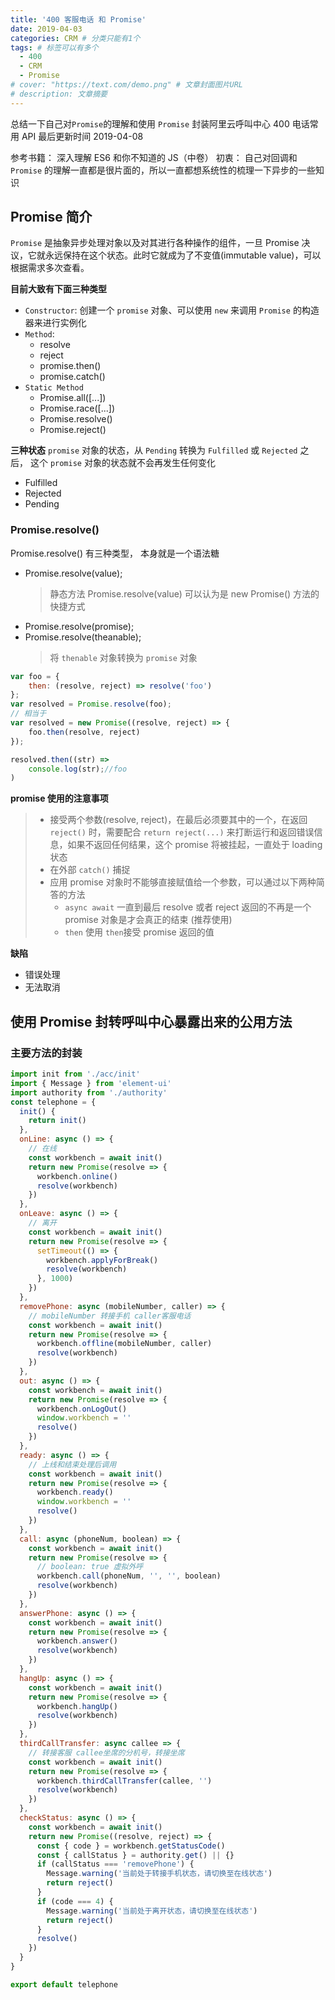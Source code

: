 ```yaml
---
title: '400 客服电话 和 Promise'
date: 2019-04-03
categories: CRM # 分类只能有1个
tags: # 标签可以有多个
  - 400
  - CRM
  - Promise
# cover: "https://text.com/demo.png" # 文章封面图片URL
# description: 文章摘要
---
```


总结一下自己对`Promise`的理解和使用 `Promise` 封装阿里云呼叫中心 400 电话常用 API
最后更新时间 2019-04-08

<!-- more -->

参考书籍： 深入理解 ES6 和你不知道的 JS（中卷）
初衷： 自己对回调和`Promise` 的理解一直都是很片面的，所以一直都想系统性的梳理一下异步的一些知识

## Promise 简介

`Promise` 是抽象异步处理对象以及对其进行各种操作的组件，一旦 Promise 决议，它就永远保持在这个状态。此时它就成为了不变值(immutable value)，可以根据需求多次查看。

**目前大致有下面三种类型**

- `Constructor`: 创建一个 `promise` 对象、可以使用 `new` 来调用 `Promise` 的构造器来进行实例化
- `Method`:
  - resolve
  - reject
  - promise.then()
  - promise.catch()
- `Static Method`
  - Promise.all([...])
  - Promise.race([...])
  - Promise.resolve()
  - Promise.reject()

**三种状态**
`promise` 对象的状态，从 `Pending` 转换为 `Fulfilled` 或 `Rejected` 之后， 这个 `promise` 对象的状态就不会再发生任何变化

- Fulfilled
- Rejected
- Pending

### Promise.resolve()

Promise.resolve() 有三种类型， 本身就是一个语法糖

- Promise.resolve(value);
  > 静态方法 Promise.resolve(value) 可以认为是 new Promise() 方法的快捷方式
- Promise.resolve(promise);
- Promise.resolve(theanable);
  > 将 `thenable` 对象转换为 `promise` 对象

```js
var foo = {
    then: (resolve, reject) => resolve('foo')
};
var resolved = Promise.resolve(foo);
// 相当于
var resolved = new Promise((resolve, reject) => {
    foo.then(resolve, reject)
});

resolved.then((str) =>
    console.log(str);//foo
)
```

**promise 使用的注意事项**

> - 接受两个参数(resolve, reject)，在最后必须要其中的一个，在返回 `reject()` 时，需要配合 `return reject(...)` 来打断运行和返回错误信息，如果不返回任何结果，这个 promise 将被挂起，一直处于 loading 状态
> - 在外部 `catch()` 捕捉
> - 应用 promise 对象时不能够直接赋值给一个参数，可以通过以下两种简答的方法
>   - `async await` 一直到最后 resolve 或者 reject 返回的不再是一个 promise 对象是才会真正的结束 (推荐使用)
>   - `then` 使用 `then`接受 promise 返回的值

**缺陷**

- 错误处理
- 无法取消

## 使用 Promise 封转呼叫中心暴露出来的公用方法

### 主要方法的封装

```js
import init from './acc/init'
import { Message } from 'element-ui'
import authority from './authority'
const telephone = {
  init() {
    return init()
  },
  onLine: async () => {
    // 在线
    const workbench = await init()
    return new Promise(resolve => {
      workbench.online()
      resolve(workbench)
    })
  },
  onLeave: async () => {
    // 离开
    const workbench = await init()
    return new Promise(resolve => {
      setTimeout(() => {
        workbench.applyForBreak()
        resolve(workbench)
      }, 1000)
    })
  },
  removePhone: async (mobileNumber, caller) => {
    // mobileNumber 转接手机 caller客服电话
    const workbench = await init()
    return new Promise(resolve => {
      workbench.offline(mobileNumber, caller)
      resolve(workbench)
    })
  },
  out: async () => {
    const workbench = await init()
    return new Promise(resolve => {
      workbench.onLogOut()
      window.workbench = ''
      resolve()
    })
  },
  ready: async () => {
    // 上线和结束处理后调用
    const workbench = await init()
    return new Promise(resolve => {
      workbench.ready()
      window.workbench = ''
      resolve()
    })
  },
  call: async (phoneNum, boolean) => {
    const workbench = await init()
    return new Promise(resolve => {
      // boolean: true 虚拟外呼
      workbench.call(phoneNum, '', '', boolean)
      resolve(workbench)
    })
  },
  answerPhone: async () => {
    const workbench = await init()
    return new Promise(resolve => {
      workbench.answer()
      resolve(workbench)
    })
  },
  hangUp: async () => {
    const workbench = await init()
    return new Promise(resolve => {
      workbench.hangUp()
      resolve(workbench)
    })
  },
  thirdCallTransfer: async callee => {
    // 转接客服 callee坐席的分机号，转接坐席
    const workbench = await init()
    return new Promise(resolve => {
      workbench.thirdCallTransfer(callee, '')
      resolve(workbench)
    })
  },
  checkStatus: async () => {
    const workbench = await init()
    return new Promise((resolve, reject) => {
      const { code } = workbench.getStatusCode()
      const { callStatus } = authority.get() || {}
      if (callStatus === 'removePhone') {
        Message.warning('当前处于转接手机状态，请切换至在线状态')
        return reject()
      }
      if (code === 4) {
        Message.warning('当前处于离开状态，请切换至在线状态')
        return reject()
      }
      resolve()
    })
  }
}

export default telephone
```
